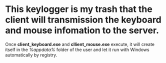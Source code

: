 # This keylogger is my trash that the client will transmission the keyboard and mouse infomation to the server.
Once **client_keyboard.exe** and **cllient_mouse.exe** execute, it will create itself in the _%appdata%_ folder of the user and let it run with Windows automatically by registry.
